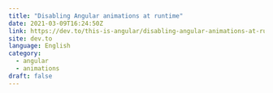 ```yaml
---
title: "Disabling Angular animations at runtime"
date: 2021-03-09T16:24:50Z
link: https://dev.to/this-is-angular/disabling-angular-animations-at-runtime-9a6?utm_medium=RSS&utm_source=news.12bit.vn
site: dev.to
language: English
category:
  - angular
  - animations
draft: false
---
```

